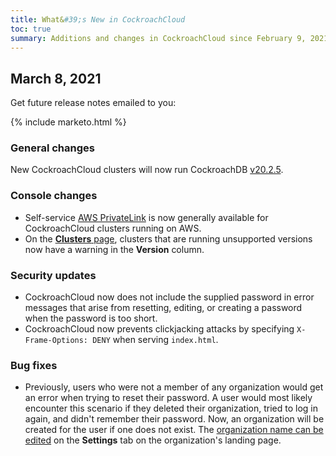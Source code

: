```yaml
---
title: What&#39;s New in CockroachCloud
toc: true
summary: Additions and changes in CockroachCloud since February 9, 2021.
---
```


## March 8, 2021

Get future release notes emailed to you:

{% include marketo.html %}

### General changes

New CockroachCloud clusters will now run CockroachDB [v20.2.5](v20.2.5.html).

### Console changes

- Self-service [AWS PrivateLink](../cockroachcloud/connect-to-your-cluster.html#establish-vpc-peering-or-aws-privatelink) is now generally available for CockroachCloud clusters running on AWS.
- On the [**Clusters** page](../cockroachcloud/cluster-management.html#view-clusters-page), clusters that are running unsupported versions now have a warning in the **Version** column.

### Security updates

- CockroachCloud now does not include the supplied password in error messages that arise from resetting, editing, or creating a password when the password is too short.
- CockroachCloud now prevents clickjacking attacks by specifying `X-Frame-Options: DENY` when serving `index.html`.

### Bug fixes

- Previously, users who were not a member of any organization would get an error when trying to reset their password. A user would most likely encounter this scenario if they deleted their organization, tried to log in again, and didn't remember their password. Now, an organization will be created for the user if one does not exist. The [organization name can be edited](../cockroachcloud/create-an-account.html#change-your-organization-name) on the **Settings** tab on the organization's landing page.
